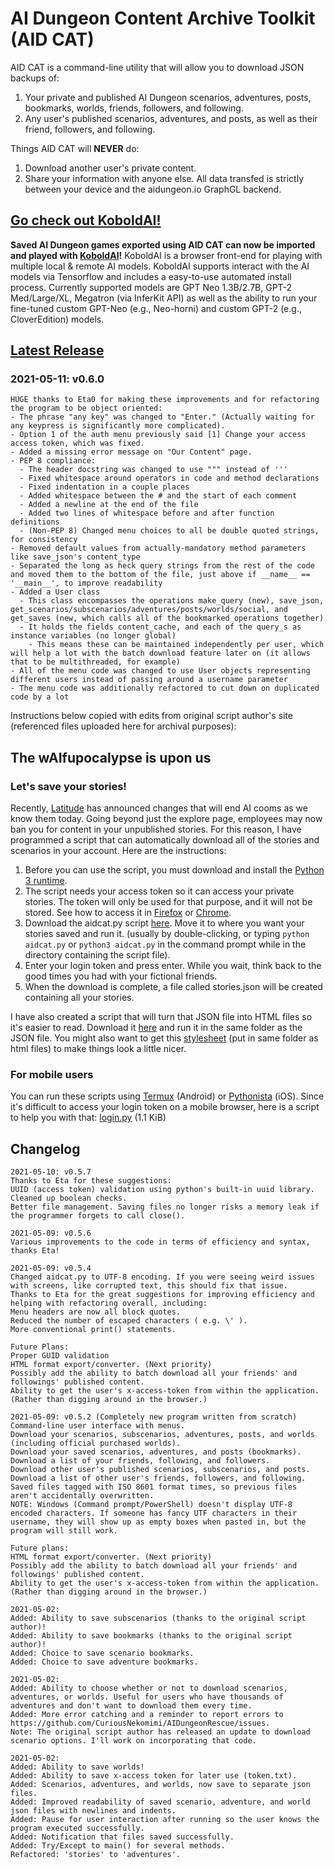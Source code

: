 # AI Dungeon Content Archive Toolkit (AID CAT)

AID CAT is a command-line utility that will allow you to download JSON backups of:
 1. Your private and published AI Dungeon scenarios, adventures, posts, bookmarks, worlds, friends, followers, and following.
 2. Any user's published scenarios, adventures, and posts, as well as their friend, followers, and following.

Things AID CAT will **NEVER** do:
 1. Download another user's private content.
 2. Share your information with anyone else. All data transfed is strictly between your device and the aidungeon.io GraphGL backend.

## [Go check out KoboldAI!](https://github.com/KoboldAI/KoboldAI-Client)
**Saved AI Dungeon games exported using AID CAT can now be imported and played with [KoboldAI](https://github.com/KoboldAI/KoboldAI-Client)!** KoboldAI is a browser front-end for playing with multiple local & remote AI models. KoboldAI supports interact with the AI models via Tensorflow and includes a easy-to-use automated install process. Currently supported models are GPT Neo 1.3B/2.7B, GPT-2 Med/Large/XL, Megatron (via InferKit API) as well as the ability to run your fine-tuned custom GPT-Neo (e.g., Neo-horni) and custom GPT-2 (e.g., CloverEdition) models.

## [Latest Release](https://github.com/CuriousNekomimi/AIDCAT/releases)
### 2021-05-11: v0.6.0
```
HUGE thanks to Eta0 for making these improvements and for refactoring the program to be object oriented:
- The phrase "any key" was changed to "Enter." (Actually waiting for any keypress is significantly more complicated).
- Option 1 of the auth menu previously said [1] Change your access access token, which was fixed.
- Added a missing error message on "Our Content" page.
- PEP 8 compliance:
  - The header docstring was changed to use """ instead of '''
  - Fixed whitespace around operators in code and method declarations
  - Fixed indentation in a couple places
  - Added whitespace between the # and the start of each comment
  - Added a newline at the end of the file
  - Added two lines of whitespace before and after function definitions
  - (Non-PEP 8) Changed menu choices to all be double quoted strings, for consistency
- Removed default values from actually-mandatory method parameters like save_json's content_type
- Separated the long as heck query strings from the rest of the code and moved them to the bottom of the file, just above if __name__ == '__main__', to improve readability
- Added a User class
  - This class encompasses the operations make_query (new), save_json, get_scenarios/subscenarios/adventures/posts/worlds/social, and get_saves (new, which calls all of the bookmarked operations together)
  - It holds the fields content_cache, and each of the query_s as instance variables (no longer global)
    - This means these can be maintained independently per user, which will help a lot with the batch download feature later on (it allows that to be multithreaded, for example)
- All of the menu code was changed to use User objects representing different users instead of passing around a username parameter
- The menu code was additionally refactored to cut down on duplicated code by a lot
```
Instructions below copied with edits from original script author's site (referenced files uploaded here for archival purposes):

## The wAIfupocalypse is upon us
### Let's save your stories!

Recently, [Latitude](https://latitude.io/blog/update-to-our-community-ai-test-april-2021/) has announced changes that will end AI cooms as we know them today. Going beyond just the explore page, employees may now ban you for content in your unpublished stories. For this reason, I have programmed a script that can automatically download all of the stories and scenarios in your account. Here are the instructions:

1. Before you can use the script, you must download and install the [Python 3 runtime](https://www.python.org/downloads/).
2. The script needs your access token so it can access your private stories. The token will only be used for that purpose, and it will not be stored. See how to access it in [Firefox](/firefox.webm) or [Chrome](/chrome.webm).
3. Download the aidcat.py script [here](https://github.com/CuriousNekomimi/AIDCAT/releases). Move it to where you want your stories saved and run it. (usually by double-clicking, or typing `python aidcat.py` or `python3 aidcat.py` in the command prompt while in the directory containing the script file).
4. Enter your login token and press enter. While you wait, think back to the good times you had with your fictional friends.
5. When the download is complete, a file called stories.json will be created containing all your stories.

I have also created a script that will turn that JSON file into HTML files so it's easier to read. Download it [here](/genhtml.py) and run it in the same folder as the JSON file. You might also want to get this [stylesheet](/style.css) (put in same folder as html files) to make things look a little nicer.

### For mobile users

You can run these scripts using [Termux](https://termux.com/) (Android) or [Pythonista](https://apps.apple.com/us/app/pythonista-3/id1085978097) (iOS). Since it's difficult to access your login token on a mobile browser, here is a script to help you with that: [login.py](/login.py) (1.1 KiB)

## Changelog
```
2021-05-10: v0.5.7
Thanks to Eta for these suggestions:
UUID (access token) validation using python's built-in uuid library.
Cleaned up boolean checks.
Better file management. Saving files no longer risks a memory leak if the programmer forgets to call close().

2021-05-09: v0.5.6
Various improvements to the code in terms of efficiency and syntax, thanks Eta!

2021-05-09: v0.5.4
Changed aidcat.py to UTF-8 encoding. If you were seeing weird issues with screens, like corrupted text, this should fix that issue.
Thanks to Eta for the great suggestions for improving efficiency and helping with refactoring overall, including:
Menu headers are now all block quotes.
Reduced the number of escaped characters ( e.g. \' ).
More conventional print() statements.

Future Plans:
Proper GUID validation
HTML format export/converter. (Next priority)
Possibly add the ability to batch download all your friends' and followings' published content.
Ability to get the user's x-access-token from within the application. (Rather than digging around in the browser.)

2021-05-09: v0.5.2 (Completely new program written from scratch)
Command-line user interface with menus.
Download your scenarios, subscenarios, adventures, posts, and worlds (including official purchased worlds).
Download your saved scenarios, adventures, and posts (bookmarks).
Download a list of your friends, following, and followers.
Download other user's published scenarios, subscenarios, and posts.
Download a list of other user's friends, followers, and following.
Saved files tagged with ISO 8601 format times, so previous files aren't accidentally overwritten.
NOTE: Windows (Command prompt/PowerShell) doesn't display UTF-8 encoded characters. If someone has fancy UTF characters in their username, they will show up as empty boxes when pasted in, but the program will still work.

Future plans:
HTML format export/converter. (Next priority)
Possibly add the ability to batch download all your friends' and followings' published content.
Ability to get the user's x-access-token from within the application. (Rather than digging around in the browser.)

2021-05-02:
Added: Ability to save subscenarios (thanks to the original script author)!
Added: Ability to save bookmarks (thanks to the original script author)!
Added: Choice to save scenario bookmarks.
Added: Choice to save adventure bookmarks.

2021-05-02:
Added: Ability to choose whether or not to download scenarios, adventures, or worlds. Useful for users who have thousands of adventures and don't want to download them every time.
Added: More error catching and a reminder to report errors to https://github.com/CuriousNekomimi/AIDungeonRescue/issues.
Note: The original script author has released an update to download scenario options. I'll work on incorporating that code.

2021-05-02:
Added: Ability to save worlds!
Added: Ability to save x-access token for later use (token.txt).
Added: Scenarios, adventures, and worlds, now save to separate json files.
Added: Improved readability of saved scenario, adventure, and world json files with newlines and indents.
Added: Pause for user interaction after running so the user knows the program executed successfully.
Added: Notification that files saved successfully.
Added: Try/Except to main() for several methods.
Refactored: 'stories' to 'adventures'.
```
